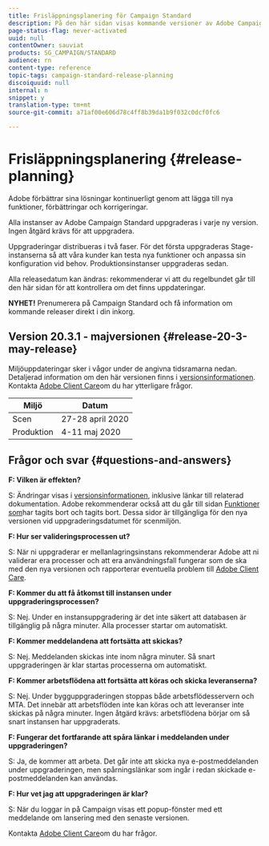 ```yaml
---
title: Frisläppningsplanering för Campaign Standard
description: På den här sidan visas kommande versioner av Adobe Campaign Standard.
page-status-flag: never-activated
uuid: null
contentOwner: sauviat
products: SG_CAMPAIGN/STANDARD
audience: rn
content-type: reference
topic-tags: campaign-standard-release-planning
discoiquuid: null
internal: n
snippet: y
translation-type: tm+mt
source-git-commit: a71af00e606d78c4ff8b39da1b9f032c0dcf0fc6

---
```



# Frisläppningsplanering {#release-planning}

Adobe förbättrar sina lösningar kontinuerligt genom att lägga till nya funktioner, förbättringar och korrigeringar.

Alla instanser av Adobe Campaign Standard uppgraderas i varje ny version. Ingen åtgärd krävs för att uppgradera.

Uppgraderingar distribueras i två faser. För det första uppgraderas Stage-instanserna så att våra kunder kan testa nya funktioner och anpassa sin konfiguration vid behov. Produktionsinstanser uppgraderas sedan.

Alla releasedatum kan ändras: rekommenderar vi att du regelbundet går till den här sidan för att kontrollera om det finns uppdateringar.

**NYHET!** Prenumerera på [](http://amc-mkt-prod1-t.adobe-campaign.com/lp/LP25?service=%40rZ5cqp2DgNzrgz0alKPInakNbPSTeJYozZYnS7Wbs802u4GlISkHZX4omtK00nAU6xzZ6luEWQzr7kQ9pkCwJYumWkU) Campaign Standard och få information om kommande releaser direkt i din inkorg.

## Version 20.3.1 - majversionen {#release-20-3-may-release}

Miljöuppdateringar sker i vågor under de angivna tidsramarna nedan. Detaljerad information om den här versionen finns i [versionsinformationen](../../rn/using/release-notes.md). Kontakta [Adobe Client Care](https://support.neolane.net/webApp/extranetLogin)om du har ytterligare frågor.

<table> 
 <thead> 
  <tr> 
   <th> Miljö<br /> </th> 
   <th> Datum<br /> </th> 
  </tr> 
 </thead> 
 <tbody> 
  <tr> 
   <td> Scen<br /> </td> 
   <td> 27-28 april 2020<br /> </td> 
  </tr> 
  <tr> 
   <td> Produktion<br /> </td> 
   <td> 4-11 maj 2020<br /> </td> 
  </tr> 
 </tbody> 
</table>



## Frågor och svar {#questions-and-answers}

**F: Vilken är effekten?**

S: Ändringar visas i [versionsinformationen](../../rn/using/release-notes.md), inklusive länkar till relaterad dokumentation. Adobe rekommenderar också att du går till sidan [Funktioner som](https://helpx.adobe.com/campaign/kb/acs-deprecated-and-removed-features.html)har tagits bort och tagits bort. Dessa sidor är tillgängliga för den nya versionen vid uppgraderingsdatumet för scenmiljön.

**F: Hur ser valideringsprocessen ut?**

S: När ni uppgraderar er mellanlagringsinstans rekommenderar Adobe att ni validerar era processer och att era användningsfall fungerar som de ska med den nya versionen och rapporterar eventuella problem till [Adobe Client Care](https://support.neolane.net/webApp/extranetLogin).

**F: Kommer du att få åtkomst till instansen under uppgraderingsprocessen?**

S: Nej. Under en instansuppgradering är det inte säkert att databasen är tillgänglig på några minuter. Alla processer startar om automatiskt.

**F: Kommer meddelandena att fortsätta att skickas?**

S: Nej. Meddelanden skickas inte inom några minuter. Så snart uppgraderingen är klar startas processerna om automatiskt.

**F: Kommer arbetsflödena att fortsätta att köras och skicka leveranserna?**

S: Nej. Under bygguppgraderingen stoppas både arbetsflödesservern och MTA. Det innebär att arbetsflöden inte kan köras och att leveranser inte skickas på några minuter. Ingen åtgärd krävs: arbetsflödena börjar om så snart instansen har uppgraderats.

**F: Fungerar det fortfarande att spåra länkar i meddelanden under uppgraderingen?**

S: Ja, de kommer att arbeta. Det går inte att skicka nya e-postmeddelanden under uppgraderingen, men spårningslänkar som ingår i redan skickade e-postmeddelanden kan användas.

**F: Hur vet jag att uppgraderingen är klar?**

S: När du loggar in på Campaign visas ett popup-fönster med ett meddelande om lansering med den senaste versionen.

Kontakta [Adobe Client Care](https://support.neolane.net/webApp/extranetLogin)om du har frågor.